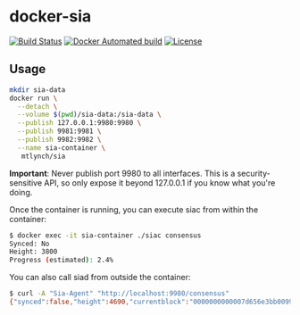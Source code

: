 # docker-sia

[![Build Status](https://travis-ci.org/mtlynch/docker-sia.svg?branch=master)](https://travis-ci.org/mtlynch/docker-sia)
[![Docker Automated build](https://img.shields.io/docker/automated/mtlynch/sia.svg?maxAge=2592000)](https://hub.docker.com/r/mtlynch/sia/)
[![License](http://img.shields.io/:license-mit-blue.svg?style=flat-square)](LICENSE)

## Usage

```bash
mkdir sia-data
docker run \
  --detach \
  --volume $(pwd)/sia-data:/sia-data \
  --publish 127.0.0.1:9980:9980 \
  --publish 9981:9981 \
  --publish 9982:9982 \
  --name sia-container \
   mtlynch/sia
```

**Important**: Never publish port 9980 to all interfaces. This is a security-sensitive API, so only expose it beyond 127.0.0.1 if you know what you're doing.

Once the container is running, you can execute siac from within the container:

```bash
$ docker exec -it sia-container ./siac consensus
Synced: No
Height: 3800
Progress (estimated): 2.4%
```

You can also call siad from outside the container:

```bash
$ curl -A "Sia-Agent" "http://localhost:9980/consensus"
{"synced":false,"height":4690,"currentblock":"0000000000007d656e3bb0099737892b9073259cb05883b04c6f518fbf0faffb","target":[0,0,0,0,0,2,200,179,126,85,220,153,25,190,195,228,72,53,129,181,62,124,175,60,255,90,105,68,179,16,6,71],"difficulty":"101104922300609"}
```
